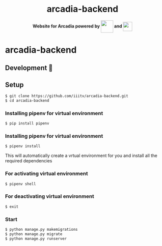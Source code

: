 <h1 align="center">arcadia-backend</h1>

<h4 align="center"> Website for Arcadia powered by
<img src="https://cdn2.iconfinder.com/data/icons/designer-skills/128/react-512.png" width="40" align="center"> and
<img src="https://kevin-brown.com/images/django-logo.svg" width="30" align="center"></h4>

# arcadia-backend

## Development 🔧

## Setup

```sh
$ git clone https://github.com/iiitv/arcadia-backend.git
$ cd arcadia-backend
```

### Installing pipenv for virtual environment

```sh
$ pip install pipenv
```

### Installing pipenv for virtual environment

```sh
$ pipenv install
```

This will automatically create a vrtual environment for you and install all the required dependencies

### For activating virtual environment

```sh
$ pipenv shell
```

### For deactivating virtual environment

```sh
$ exit
```

### Start

```sh
$ python manage.py makemigrations
$ python manage.py migrate
$ python manage.py runserver
```
